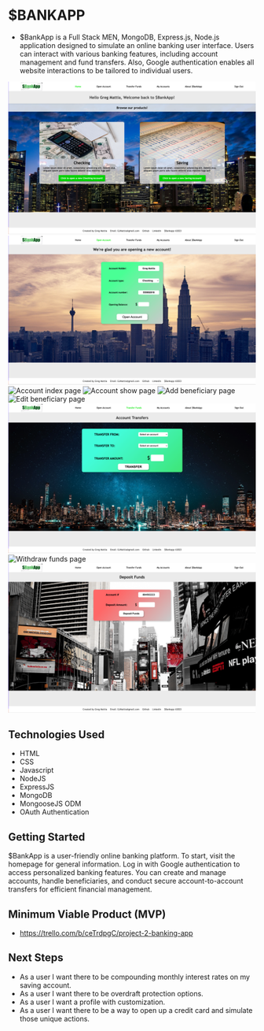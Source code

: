# $BANKAPP

- $BankApp is a Full Stack MEN, MongoDB, Express.js, Node.js application designed to simulate an online banking user interface. Users can interact with various banking features, including account management and fund transfers. Also, Google authentication enables all website interactions to be tailored to individual users.

![Bank App landing page](./public/images/1bankapp.png)
![Account opening page](./public/images/2bankapp.png)
![Account index page](./public/images/3bankapp.png)
![Account show page](./public/images/4bankapp.png)
![Add beneficiary page](./public/images/5bankapp.png)
![Edit beneficiary page](./public/images/6bankapp.png)
![Transfer funds page](./public/images/7bankapp.png)
![Withdraw funds page](./public/images/8bankapp.png)
![Deposit funds page](./public/images/9bankapp.png)

## Technologies Used

- HTML
- CSS
- Javascript
- NodeJS
- ExpressJS
- MongoDB
- MongooseJS ODM
- OAuth Authentication

## Getting Started

$BankApp is a user-friendly online banking platform. To start, visit the homepage for general information. Log in with Google authentication to access personalized banking features. You can create and manage accounts, handle beneficiaries, and conduct secure account-to-account transfers for efficient financial management.

## Minimum Viable Product (MVP)

- https://trello.com/b/ceTrdpgC/project-2-banking-app


## Next Steps

- As a user I want there to be compounding monthly interest rates on my saving account.
- As a user I want there to be overdraft protection options.
- As a user I want a profile with customization.
- As a user I want there to be a way to open up a credit card and simulate those unique actions.

